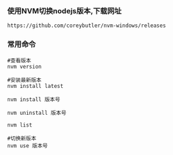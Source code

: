 ### 使用NVM切换nodejs版本,下载网址
```
https://github.com/coreybutler/nvm-windows/releases
```

### 常用命令
```
#查看版本
nvm version

#安装最新版本
nvm install latest

nvm install 版本号

nvm uninstall 版本号

nvm list

#切换新版本
nvm use 版本号
```